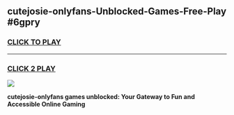 
## cutejosie-onlyfans-Unblocked-Games-Free-Play #6gpry
<h3>
<a href="https://us.freeplayer.one?title=cutejosie-onlyfans&ref=9M">CLICK TO PLAY</a></h3>
<hr>

<h3>
<a href="https://us.freeplayer.one?title=cutejosie-onlyfans&ref=9M">CLICK 2 PLAY</a>
  
</h3>

<a href="https://us.freeplayer.one?title=cutejosie-onlyfans&ref=9M"><img src="https://clearcache.store/games.png"></a>


**cutejosie-onlyfans games unblocked: Your Gateway to Fun and Accessible Online Gaming**

